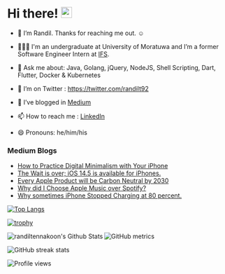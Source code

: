 <h1>Hi there! <img src="https://media.giphy.com/media/hvRJCLFzcasrR4ia7z/giphy.gif" width="25px"></h1>

- 🔭 I’m Randil. Thanks for reaching me out. ☺️

- 👨🏻‍💻 I'm an undergraduate at University of Moratuwa and I’m a former Software Engineer Intern at [IFS](https://www.linkedin.com/company/ifs).

- 💬 Ask me about: Java, Golang, jQuery, NodeJS, Shell Scripting, Dart, Flutter, Docker & Kubernetes

- 🤔 I’m on Twitter : https://twitter.com/randilt92

- 🌱 I’ve blogged in [Medium](https://randiltennakoon.medium.com) 

- 📫 How to reach me : [LinkedIn](https://lk.linkedin.com/in/randiltennakoon)

- 😄 Pronouns: he/him/his



### Medium Blogs
<!-- BLOG-POST-LIST:START -->
- [How to Practice Digital Minimalism with Your iPhone](https://medium.com/macoclock/how-to-practice-digital-minimalism-with-your-iphone-132a3468d6b7?source=rss-b2aa6ee0b2d5------2)
- [The Wait is over; iOS 14.5 is available for iPhones.](https://medium.com/macoclock/the-wait-is-over-ios-14-5-is-available-for-iphones-182d1a43b1e8?source=rss-b2aa6ee0b2d5------2)
- [Every Apple Product will be Carbon Neutral by 2030](https://medium.com/macoclock/every-apple-product-will-be-carbon-neutral-by-2030-6dd49d7948a2?source=rss-b2aa6ee0b2d5------2)
- [Why did I Choose Apple Music over Spotify?](https://medium.com/macoclock/why-did-i-choose-apple-music-over-spotify-b4def37d0c2f?source=rss-b2aa6ee0b2d5------2)
- [Why sometimes iPhone Stopped Charging at 80 percent.](https://medium.com/macoclock/why-sometimes-iphone-stopped-charging-at-80-percent-fc4ebade99ad?source=rss-b2aa6ee0b2d5------2)
<!-- BLOG-POST-LIST:END -->

<!-- --- -->

[![Top Langs](https://github-readme-stats.vercel.app/api/top-langs/?username=randiltennakoon)](https://github.com/anuraghazra/github-readme-stats)

<!-- --- -->

[![trophy](https://github-profile-trophy.vercel.app/?username=randiltennakoon)](https://github.com/ryo-ma/github-profile-trophy)

<!-- --- -->
<img align="left" alt="randiltennakoon's Github Stats" src="https://github-readme-stats.codestackr.vercel.app/api?username=randiltennakoon&show_icons=true&hide_border=true" />


![GitHub metrics](https://metrics.lecoq.io/randiltennakoon)  

![GitHub streak stats](https://github-readme-streak-stats.herokuapp.com/?user=randiltennakoon)  

![Profile views](https://gpvc.arturio.dev/randiltennakoon)




<!--
**randiltennakoon/randiltennakoon** is a ✨ _special_ ✨ repository because its `README.md` (this file) appears on your GitHub profile.

Here are some ideas to get you started:

- 🔭 I’m currently working on ...
- 🌱 I’m currently learning ...
- 👯 I’m looking to collaborate on ...
- 🤔 I’m looking for help with ...
- 💬 Ask me about ...
- 📫 How to reach me: ...
- 😄 Pronouns: ...
- ⚡ Fun fact: ...
-->

